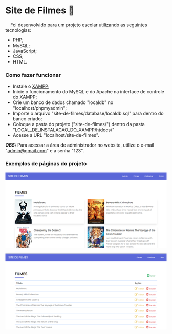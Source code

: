 # Site de Filmes 🎥

&nbsp;&nbsp;&nbsp;&nbsp;Foi desenvolvido para um projeto escolar utilizando as seguintes tecnologias:
- PHP; 
- MySQL; 
- JavaScript;
- CSS;
- HTML.

### Como fazer funcionar
- Instale o [XAMPP](https://www.apachefriends.org/pt_br/index.html);
- Inicie o funcionamento do MySQL e do Apache na interface de controle do XAMPP;
- Crie um banco de dados chamado "localdb" no "localhost/phpmyadmin";
- Importe o arquivo "site-de-filmes/database/localdb.sql" para dentro do banco criado;
- Coloque a pasta do projeto ("site-de-filmes/") dentro da pasta "LOCAL_DE_INSTALACAO_DO_XAMPP/htdocs/"
- Acesse a URL "localhost/site-de-filmes".

***OBS:*** Para acessar a área de administrador no website, utilize o e-mail "admin@gmail.com" e a senha "123".

### Exemplos de páginas do projeto

![home](./imgs/home.PNG)

![admin_page](./imgs/admin_page.PNG)
